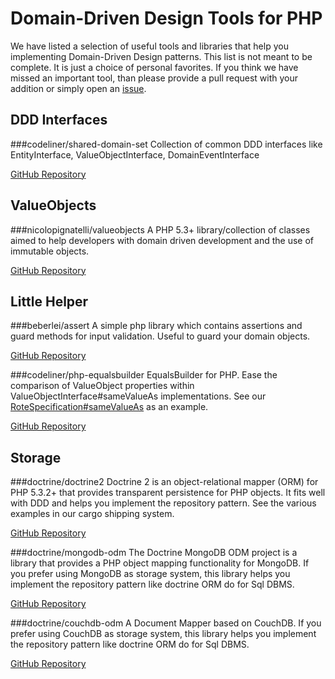 Domain-Driven Design Tools for PHP
==================================

We have listed a selection of useful tools and libraries that help you implementing Domain-Driven Design patterns.
This list is not meant to be complete. It is just a choice of personal favorites.
If you think we have missed an important tool, than please provide a pull request with your addition or simply open an [issue](https://github.com/prooph/php-ddd-cargo-sample/issues).

DDD Interfaces
--------------

###codeliner/shared-domain-set
Collection of common DDD interfaces like EntityInterface, ValueObjectInterface, DomainEventInterface

[GitHub Repository](https://github.com/codeliner/shared-domain-set)


ValueObjects
------------

###nicolopignatelli/valueobjects
A PHP 5.3+ library/collection of classes aimed to help developers with domain driven development and the use of immutable objects.

[GitHub Repository](https://github.com/nicolopignatelli/valueobjects)


Little Helper
-------------

###beberlei/assert
A simple php library which contains assertions and guard methods for input validation. Useful to guard your domain objects.

[GitHub Repository](https://github.com/beberlei/assert)

###codeliner/php-equalsbuilder
EqualsBuilder for PHP. Ease the comparison of ValueObject properties within ValueObjectInterface#sameValueAs implementations.
See our [RoteSpecification#sameValueAs](https://github.com/prooph/php-ddd-cargo-sample/blob/master/module/Application/src/Application/Domain/Model/Cargo/RouteSpecification.php) as an example.

[GitHub Repository](https://github.com/codeliner/php-equalsbuilder)

Storage
-------

###doctrine/doctrine2
Doctrine 2 is an object-relational mapper (ORM) for PHP 5.3.2+ that provides transparent persistence for PHP objects. It fits well with DDD and helps you implement the repository pattern. See the various examples in our cargo shipping system.

[GitHub Repository](https://github.com/doctrine/doctrine2)

###doctrine/mongodb-odm
The Doctrine MongoDB ODM project is a library that provides a PHP object mapping functionality for MongoDB. If you prefer using MongoDB as storage system, this library helps you implement the repository pattern like doctrine ORM do for Sql DBMS.

[GitHub Repository](https://github.com/doctrine/mongodb-odm)

###doctrine/couchdb-odm
A Document Mapper based on CouchDB. If you prefer using CouchDB as storage system, this library helps you implement the repository pattern like doctrine ORM do for Sql DBMS.

[GitHub Repository](https://github.com/doctrine/couchdb-odm)